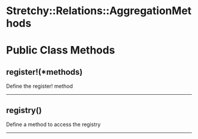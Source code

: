 # Stretchy::Relations::AggregationMethods [](#module-Stretchy::Relations::AggregationMethods) [](#top)

    

# Public Class Methods

      
## register!(*methods) [](#method-c-register-21)
         
Define the register! method  
        
---


## registry() [](#method-c-registry)
         
Define a method to access the registry  
        
---

